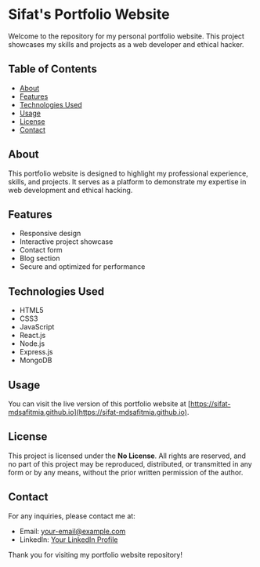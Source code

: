 # Sifat's Portfolio Website

Welcome to the repository for my personal portfolio website. This project showcases my skills and projects as a web developer and ethical hacker.

## Table of Contents
- [About](#about)
- [Features](#features)
- [Technologies Used](#technologies-used)
- [Usage](#usage)
- [License](#license)
- [Contact](#contact)

## About

This portfolio website is designed to highlight my professional experience, skills, and projects. It serves as a platform to demonstrate my expertise in web development and ethical hacking.

## Features

- Responsive design
- Interactive project showcase
- Contact form
- Blog section
- Secure and optimized for performance

## Technologies Used

- HTML5
- CSS3
- JavaScript
- React.js
- Node.js
- Express.js
- MongoDB


## Usage

You can visit the live version of this portfolio website at [https://sifat-mdsafitmia.github.io](https://sifat-mdsafitmia.github.io).

## License

This project is licensed under the **No License**. All rights are reserved, and no part of this project may be reproduced, distributed, or transmitted in any form or by any means, without the prior written permission of the author.

## Contact

For any inquiries, please contact me at:
- Email: [your-email@example.com](mailto:your-email@example.com)
- LinkedIn: [Your LinkedIn Profile](https://www.linkedin.com/in/your-profile)

Thank you for visiting my portfolio website repository!